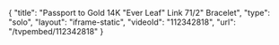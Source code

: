 {
    "title": "Passport to Gold 14K \"Ever Leaf\" Link 71\/2\" Bracelet",
    "type": "solo",
    "layout": "iframe-static",
    "videoId": "112342818",
    "url": "\/tvpembed\/112342818"
}